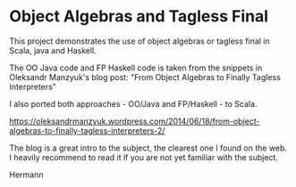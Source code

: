 # Object Algebras and Tagless Final

This project demonstrates the use of object algebras or tagless final
in Scala, java and Haskell.

The OO Java code and FP Haskell code is taken from the snippets in
Oleksandr Manzyuk's blog post: "From Object Algebras to Finally Tagless Interpreters"

I also ported both approaches - OO/Java and FP/Haskell - to Scala.

https://oleksandrmanzyuk.wordpress.com/2014/06/18/from-object-algebras-to-finally-tagless-interpreters-2/

The blog is a great intro to the subject, the clearest one I found on the web. I heavily recommend to read it if you are not yet familiar with the subject.

Hermann
